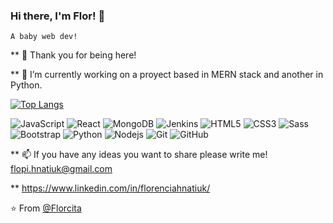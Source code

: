 

### Hi there, I'm Flor! 👋
    A baby web dev! 

** 🥰 Thank you for being here! 

** 🔭 I’m currently working on a proyect based in MERN stack and another in Python.

[![Top Langs](https://github-readme-stats.vercel.app/api/top-langs/?username=FlorcitaHnatiuk&layout=compact&theme=radical)](https://github.com/anuraghazra/github-readme-stats)


![JavaScript](https://img.shields.io/badge/-JavaScript-%23F7DF1C?style=flat-square&logo=javascript&logoColor=000000&labelColor=%23F7DF1C&color=%23FFCE5A)
![React](https://img.shields.io/badge/-React-61DAFB?style=flat-square&logo=react&logoColor=ffffff)
![MongoDB](https://img.shields.io/badge/-Mongodb-563D7C?style=flat-square&logo=Mongodb)
![Jenkins](https://img.shields.io/badge/-Jenkins-181717?style=flat-square&logo=jenkins&logoColor=ffffff)
![HTML5](https://img.shields.io/badge/-HTML5-%23E44D27?style=flat-square&logo=html5&logoColor=ffffff)
![CSS3](https://img.shields.io/badge/-CSS3-%231572B6?style=flat-square&logo=css3)
![Sass](https://img.shields.io/badge/-Sass-%23CC6699?style=flat-square&logo=sass&logoColor=ffffff)
![Bootstrap](https://img.shields.io/badge/-Bootstrap-563D7C?style=flat-square&logo=Bootstrap)
![Python](http://img.shields.io/badge/-Python-3776AB?style=flat-square&logo=python&logoColor=ffffff)
![Nodejs](https://img.shields.io/badge/-Nodejs-339933?style=flat-square&logo=Node.js&logoColor=ffffff)
![Git](https://img.shields.io/badge/-Git-%23F05032?style=flat-square&logo=git&logoColor=%23ffffff)
![GitHub](https://img.shields.io/badge/-GitHub-181717?style=flat-square&logo=github)

** 📫 If you have any ideas you want to share please write me! flopi.hnatiuk@gmail.com

** https://www.linkedin.com/in/florenciahnatiuk/


⭐️ From [@Florcita](https://github.com/FlorcitaHnatiuk)
